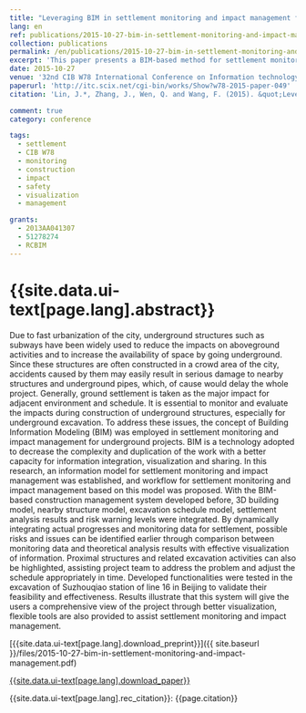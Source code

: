 ```yaml
---
title: "Leveraging BIM in settlement monitoring and impact management for subway excavation"
lang: en
ref: publications/2015-10-27-bim-in-settlement-monitoring-and-impact-management
collection: publications
permalink: /en/publications/2015-10-27-bim-in-settlement-monitoring-and-impact-management
excerpt: 'This paper presents a BIM-based method for settlement monitoring and impact management.'
date: 2015-10-27
venue: '32nd CIB W78 International Conference on Information technology for Construction'
paperurl: 'http://itc.scix.net/cgi-bin/works/Show?w78-2015-paper-049'
citation: 'Lin, J.*, Zhang, J., Wen, Q. and Wang, F. (2015). &quot;Leveraging BIM in settlement monitoring and impact management for subway excavation&quot; <i>in Proceedings of the 32nd CIB W78 International Conference on Information Technology for Construction</i>. 469-477. Eindhoven, the Netherlands.'

comment: true
category: conference

tags: 
  - settlement
  - CIB W78
  - monitoring
  - construction
  - impact
  - safety
  - visualization
  - management

grants:
  - 2013AA041307
  - 51278274
  - RCBIM
---
```



{{site.data.ui-text[page.lang].abstract}}
====

Due to fast urbanization of the city, underground structures such as subways have been widely used to reduce the impacts on aboveground activities and to increase the availability of space by going underground. Since these structures are often constructed in a crowd area of the city, accidents caused by them may easily result in serious damage to nearby structures and underground pipes, which, of cause would delay the whole project. Generally, ground settlement is taken as the major impact for adjacent environment and schedule. It is essential to monitor and evaluate the impacts during construction of underground structures, especially for underground excavation. To address these issues, the concept of Building Information Modeling (BIM) was employed in settlement monitoring and impact management for underground projects. BIM is a technology adopted to decrease the complexity and duplication of the work with a better capacity for information integration, visualization and sharing. In this research, an information model for settlement monitoring and impact management was established, and workflow for settlement monitoring and impact management based on this model was proposed. With the BIM-based construction management system developed before, 3D building model, nearby structure model, excavation schedule model, settlement analysis results and risk warning levels were integrated. By dynamically integrating actual progresses and monitoring data for settlement, possible risks and issues can be identified earlier through comparison between monitoring data and theoretical analysis results with effective visualization of information. Proximal structures and related excavation activities can also be highlighted, assisting project team to address the problem and adjust the schedule appropriately in time. Developed functionalities were tested in the excavation of Suzhouqiao station of line 16 in Beijing to validate their feasibility and effectiveness. Results illustrate that this system will give the users a comprehensive view of the project through better visualization, flexible tools are also provided to assist settlement monitoring and impact management.  

[{{site.data.ui-text[page.lang].download_preprint}}]({{ site.baseurl }}/files/2015-10-27-bim-in-settlement-monitoring-and-impact-management.pdf)

[{{site.data.ui-text[page.lang].download_paper}}](http://itc.scix.net/cgi-bin/works/Show?w78-2015-paper-049)

{{site.data.ui-text[page.lang].rec_citation}}: {{page.citation}}